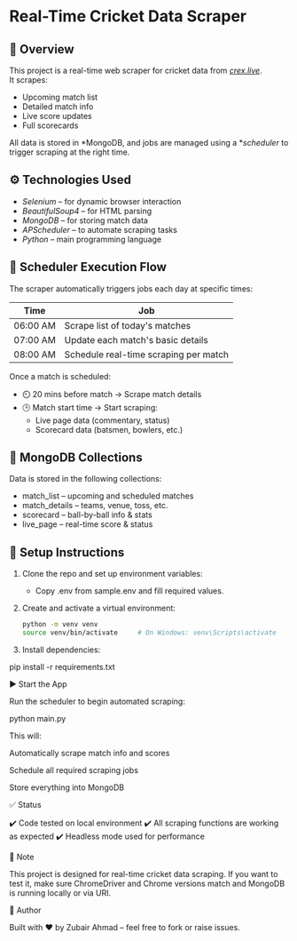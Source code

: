 # Real-Time Cricket Data Scraper

## 🏏 Overview
This project is a real-time web scraper for cricket data from *[crex.live](https://crex.live)*.  
It scrapes:

- Upcoming match list  
- Detailed match info  
- Live score updates  
- Full scorecards  

All data is stored in *MongoDB, and jobs are managed using a **scheduler* to trigger scraping at the right time.

## ⚙️ Technologies Used
- *Selenium* – for dynamic browser interaction  
- *BeautifulSoup4* – for HTML parsing  
- *MongoDB* – for storing match data  
- *APScheduler* – to automate scraping tasks  
- *Python* – main programming language  

## 📅 Scheduler Execution Flow
The scraper automatically triggers jobs each day at specific times:

| Time       | Job                                     |
|------------|------------------------------------------|
| 06:00 AM   | Scrape list of today's matches           |
| 07:00 AM   | Update each match's basic details        |
| 08:00 AM   | Schedule real-time scraping per match    |

Once a match is scheduled:

- ⏲️ 20 mins before match → Scrape match details  
- 🕒 Match start time → Start scraping:
  - Live page data (commentary, status)  
  - Scorecard data (batsmen, bowlers, etc.)

## 🧾 MongoDB Collections
Data is stored in the following collections:
- match_list – upcoming and scheduled matches  
- match_details – teams, venue, toss, etc.  
- scorecard – ball-by-ball info & stats  
- live_page – real-time score & status  

## 🚀 Setup Instructions
1. Clone the repo and set up environment variables:  
   - Copy .env from sample.env and fill required values.

2. Create and activate a virtual environment:
   ```bash
   python -m venv venv
   source venv/bin/activate     # On Windows: venv\Scripts\activate

3. Install dependencies:

pip install -r requirements.txt



▶️ Start the App

Run the scheduler to begin automated scraping:

python main.py

This will:

Automatically scrape match info and scores

Schedule all required scraping jobs

Store everything into MongoDB


✅ Status

✔️ Code tested on local environment
✔️ All scraping functions are working as expected
✔️ Headless mode used for performance

📌 Note

This project is designed for real-time cricket data scraping.
If you want to test it, make sure ChromeDriver and Chrome versions match and MongoDB is running locally or via URI.

👤 Author

Built with ❤️ by Zubair Ahmad – feel free to fork or raise issues.